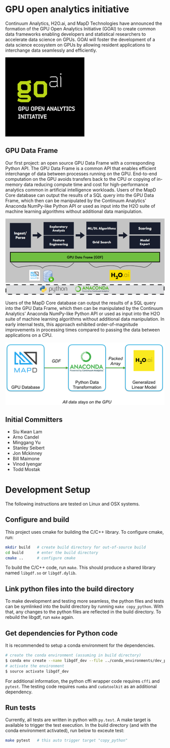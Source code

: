 # GPU open analytics initiative

Continuum Analytics, H2O.ai, and MapD Technologies have announced the formation of the GPU Open Analytics Initiative (GOAI) to create common data frameworks enabling developers and statistical researchers to accelerate data science on GPUs. GOAI will foster the development of a data science ecosystem on GPUs by allowing resident applications to interchange data seamlessly and efficiently.

![GOAI](img/goai_logo_3.png)

## GPU Data Frame

Our first project: an open source GPU Data Frame with a corresponding Python API. The GPU Data Frame is a common API that enables efficient interchange of data between processes running on the GPU. End-to-end computation on the GPU avoids transfers back to the CPU or copying of in-memory data reducing compute time and cost for high-performance analytics common in artificial intelligence workloads. Users of the MapD Core database can output the results of a SQL query into the GPU Data Frame, which then can be manipulated by the Continuum Analytics’ Anaconda NumPy-like Python API or used as input into the H2O suite of machine learning algorithms without additional data manipulation.

![Architecture](img/GPU_df_arch_diagram.png)

Users of the MapD Core database can output the results of a SQL query into the GPU Data Frame, which then can be manipulated by the Continuum Analytics’ Anaconda NumPy-like Python API or used as input into the H2O suite of machine learning algorithms without additional data manipulation. In early internal tests, this approach exhibited order-of-magnitude improvements in processing times compared to passing the data between applications on a CPU.

![Architecture](img/mapd-conda-h2o.png)

## Initial Committers

- Siu Kwan Lam
- Arno Candel
- Minggang Yu
- Stanley Seibert
- Jon Mckinney
- Bill Maimone
- Vinod Iyengar
- Todd Mostak

# Development Setup

The following instructions are tested on Linux and OSX systems.

## Configure and build

This project uses cmake for building the C/C++ library.  To configure cmake,
run:

```bash
mkdir build   # create build directory for out-of-source build
cd build      # enter the build directory
cmake ..      # configure cmake
```

To build the C/C++ code, run `make`.  This should produce a shared library
named `libgdf.so` or `libgdf.dylib`.


## Link python files into the build directory

To make development and testing more seamless, the python files and tests
can be symlinked into the build directory by running `make copy_python`.
With that, any changes to the python files are reflected in the build
directory.  To rebuild the libgdf, run `make` again.


## Get dependencies for Python code


It is recommended to setup a conda environment for the dependencies.

```bash
# create the conda environment (assuming in build directory)
$ conda env create --name libgdf_dev --file ../conda_environments/dev_py35.yml
# activate the environment
$ source activate libgdf_dev
```

For additional information, the python cffi wrapper code requires `cffi` and
`pytest`.  The testing code requires `numba` and `cudatoolkit` as an
additional dependency.

## Run tests

Currently, all tests are written in python with `py.test`.  A make target is
available to trigger the test execution.  In the build directory (and with the
conda environment activated), run below to exceute test:

```bash
make pytest   # this auto trigger target "copy_python"
```

